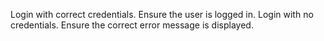Login with correct credentials. Ensure the user is logged in.
Login with no credentials. Ensure the correct error message is displayed.
